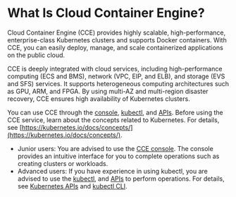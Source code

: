 # What Is Cloud Container Engine?<a name="cce_01_0091"></a>

Cloud Container Engine \(CCE\) provides highly scalable, high-performance, enterprise-class Kubernetes clusters and supports Docker containers. With CCE, you can easily deploy, manage, and scale containerized applications on the public cloud.

CCE is deeply integrated with cloud services, including high-performance computing \(ECS and BMS\), network \(VPC, EIP, and ELB\), and storage \(EVS and SFS\) services. It supports heterogeneous computing architectures such as GPU, ARM, and FPGA. By using multi-AZ and multi-region disaster recovery, CCE ensures high availability of Kubernetes clusters.

You can use CCE through the  [console](https://console.otc.t-systems.com/cce2.0),  [kubectl](kubectl-usage-guide.md), and  [APIs](https://docs.otc.t-systems.com/en-us/api2/cce/cce_02_0344.html). Before using the CCE service, learn about the concepts related to Kubernetes. For details, see  [https://kubernetes.io/docs/concepts/](https://kubernetes.io/docs/concepts/).

-   Junior users: You are advised to use the  [CCE console](https://console.otc.t-systems.com/cce2.0). The console provides an intuitive interface for you to complete operations such as creating clusters or workloads.
-   Advanced users: If you have experience in using kubectl, you are advised to use the  [kubectl](kubectl-usage-guide.md), and  [APIs](https://docs.otc.t-systems.com/en-us/api2/cce/cce_02_0344.html)  to perform operations. For details, see  [Kubernetes APIs](https://kubernetes.io/docs/concepts/overview/kubernetes-api/)  and  [kubectl CLI](https://kubernetes.io/docs/reference/kubectl/overview/).

